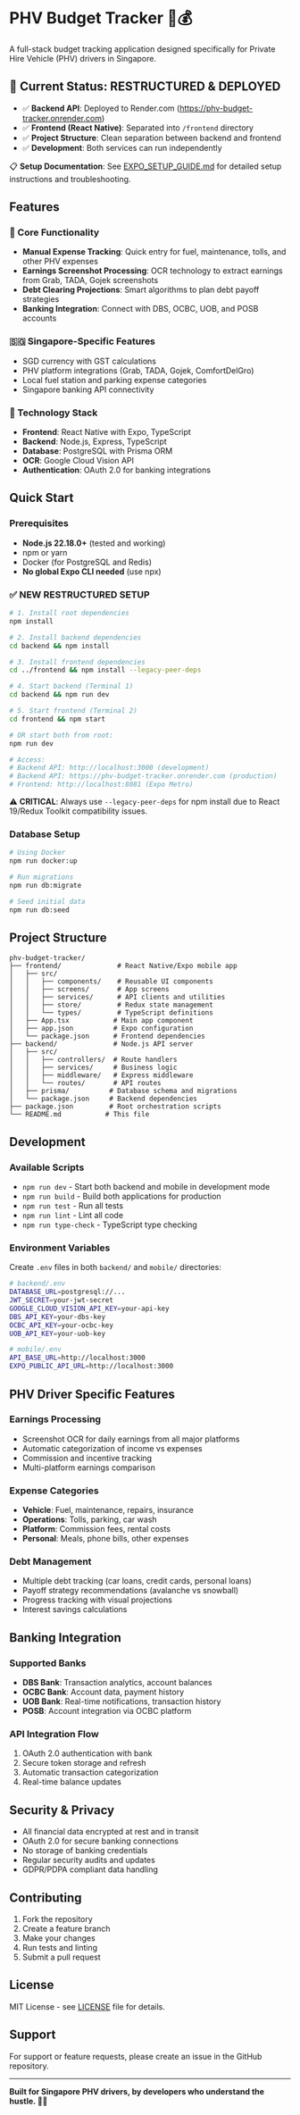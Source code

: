 # PHV Budget Tracker 🚗💰

A full-stack budget tracking application designed specifically for Private Hire Vehicle (PHV) drivers in Singapore.

## 🚀 **Current Status: RESTRUCTURED & DEPLOYED**

- ✅ **Backend API**: Deployed to Render.com (https://phv-budget-tracker.onrender.com)
- ✅ **Frontend (React Native)**: Separated into `/frontend` directory
- ✅ **Project Structure**: Clean separation between backend and frontend
- ✅ **Development**: Both services can run independently

📋 **Setup Documentation**: See [EXPO_SETUP_GUIDE.md](./EXPO_SETUP_GUIDE.md) for detailed setup instructions and troubleshooting.

## Features

### 📱 Core Functionality
- **Manual Expense Tracking**: Quick entry for fuel, maintenance, tolls, and other PHV expenses
- **Earnings Screenshot Processing**: OCR technology to extract earnings from Grab, TADA, Gojek screenshots
- **Debt Clearing Projections**: Smart algorithms to plan debt payoff strategies
- **Banking Integration**: Connect with DBS, OCBC, UOB, and POSB accounts

### 🇸🇬 Singapore-Specific Features
- SGD currency with GST calculations
- PHV platform integrations (Grab, TADA, Gojek, ComfortDelGro)
- Local fuel station and parking expense categories
- Singapore banking API connectivity

### 🚀 Technology Stack
- **Frontend**: React Native with Expo, TypeScript
- **Backend**: Node.js, Express, TypeScript
- **Database**: PostgreSQL with Prisma ORM
- **OCR**: Google Cloud Vision API
- **Authentication**: OAuth 2.0 for banking integrations

## Quick Start

### Prerequisites
- **Node.js 22.18.0+** (tested and working)
- npm or yarn  
- Docker (for PostgreSQL and Redis)
- **No global Expo CLI needed** (use npx)

### **✅ NEW RESTRUCTURED SETUP**

```bash
# 1. Install root dependencies
npm install

# 2. Install backend dependencies
cd backend && npm install

# 3. Install frontend dependencies  
cd ../frontend && npm install --legacy-peer-deps

# 4. Start backend (Terminal 1)
cd backend && npm run dev

# 5. Start frontend (Terminal 2)
cd frontend && npm start

# OR start both from root:
npm run dev

# Access:
# Backend API: http://localhost:3000 (development)
# Backend API: https://phv-budget-tracker.onrender.com (production)
# Frontend: http://localhost:8081 (Expo Metro)
```

⚠️ **CRITICAL**: Always use `--legacy-peer-deps` for npm install due to React 19/Redux Toolkit compatibility issues.

### Database Setup

```bash
# Using Docker
npm run docker:up

# Run migrations
npm run db:migrate

# Seed initial data
npm run db:seed
```

## Project Structure

```
phv-budget-tracker/
├── frontend/              # React Native/Expo mobile app
│   ├── src/
│   │   ├── components/    # Reusable UI components
│   │   ├── screens/       # App screens
│   │   ├── services/      # API clients and utilities
│   │   ├── store/         # Redux state management
│   │   └── types/         # TypeScript definitions
│   ├── App.tsx           # Main app component
│   ├── app.json          # Expo configuration
│   └── package.json      # Frontend dependencies
├── backend/              # Node.js API server
│   ├── src/
│   │   ├── controllers/  # Route handlers
│   │   ├── services/     # Business logic
│   │   ├── middleware/   # Express middleware
│   │   └── routes/       # API routes
│   ├── prisma/          # Database schema and migrations
│   └── package.json     # Backend dependencies
├── package.json         # Root orchestration scripts
└── README.md           # This file
```

## Development

### Available Scripts

- `npm run dev` - Start both backend and mobile in development mode
- `npm run build` - Build both applications for production
- `npm run test` - Run all tests
- `npm run lint` - Lint all code
- `npm run type-check` - TypeScript type checking

### Environment Variables

Create `.env` files in both `backend/` and `mobile/` directories:

```bash
# backend/.env
DATABASE_URL=postgresql://...
JWT_SECRET=your-jwt-secret
GOOGLE_CLOUD_VISION_API_KEY=your-api-key
DBS_API_KEY=your-dbs-key
OCBC_API_KEY=your-ocbc-key
UOB_API_KEY=your-uob-key

# mobile/.env
API_BASE_URL=http://localhost:3000
EXPO_PUBLIC_API_URL=http://localhost:3000
```

## PHV Driver Specific Features

### Earnings Processing
- Screenshot OCR for daily earnings from all major platforms
- Automatic categorization of income vs expenses
- Commission and incentive tracking
- Multi-platform earnings comparison

### Expense Categories
- **Vehicle**: Fuel, maintenance, repairs, insurance
- **Operations**: Tolls, parking, car wash
- **Platform**: Commission fees, rental costs
- **Personal**: Meals, phone bills, other expenses

### Debt Management
- Multiple debt tracking (car loans, credit cards, personal loans)
- Payoff strategy recommendations (avalanche vs snowball)
- Progress tracking with visual projections
- Interest savings calculations

## Banking Integration

### Supported Banks
- **DBS Bank**: Transaction analytics, account balances
- **OCBC Bank**: Account data, payment history
- **UOB Bank**: Real-time notifications, transaction history
- **POSB**: Account integration via OCBC platform

### API Integration Flow
1. OAuth 2.0 authentication with bank
2. Secure token storage and refresh
3. Automatic transaction categorization
4. Real-time balance updates

## Security & Privacy

- All financial data encrypted at rest and in transit
- OAuth 2.0 for secure banking connections
- No storage of banking credentials
- Regular security audits and updates
- GDPR/PDPA compliant data handling

## Contributing

1. Fork the repository
2. Create a feature branch
3. Make your changes
4. Run tests and linting
5. Submit a pull request

## License

MIT License - see [LICENSE](LICENSE) file for details.

## Support

For support or feature requests, please create an issue in the GitHub repository.

---

**Built for Singapore PHV drivers, by developers who understand the hustle. 🚗💪**